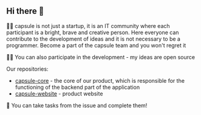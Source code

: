 ## Hi there 👋

🙋‍♀️ capsule is not just a startup, it is an IT community where each participant is a bright, brave and creative person. Here everyone can contribute to the development of ideas and it is not necessary to be a programmer. Become a part of the capsule team and you won't regret it

👩‍💻 You can also participate in the development - my ideas are open source

Our repositories:
- [capsule-core](https://github.com/capsv/capsule-core) - the core of our product, which is responsible for the functioning of the backend part of the application
- [capsule-website](https://github.com/capsv/capsule-website) - product website

🧙 You can take tasks from the issue and complete them!
